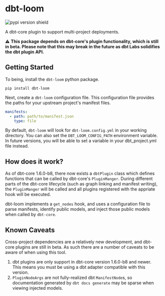 # dbt-loom
![pypi version shield](https://img.shields.io/pypi/v/dbt-loom)


A dbt-core plugin to support multi-project deployments.

:warning: **This package depends on dbt-core's plugin functionality, which is still in beta. Please note that this may 
break in the future as dbt Labs solidifies the dbt plugin API.**

## Getting Started

To being, install the `dbt-loom` python package.

```console
pip install dbt-loom
```

Next, create a `dbt-loom` configuration file. This configuration file provides the paths for your
upstream project's manifest files.

```yaml
manifests:
  - path: path/to/manifest.json
    type: file
```

By default, `dbt-loom` will look for `dbt-loom.config.yml` in your working directory. You can also set the 
`DBT_LOOM_CONFIG_PATH` environment variable. In future versions, you will be able to set a variable in your 
dbt_project.yml file instead.

## How does it work?

As of dbt-core 1.6.0-b8, there now exists a `dbtPlugin` class which defines functions that can
be called by dbt-core's `PluginManger`. During different parts of the dbt-core lifecycle (such as graph linking and 
manifest writing), the `PluginManger` will be called and all plugins registered with the appriate hook will be executed.

dbt-loom implements a `get_nodes` hook, and uses a configuration file to parse manifests, identify public models, and
inject those public models when called by `dbt-core`. 

## Known Caveats
Cross-project dependencies are a relatively new development, and dbt-core plugins
are still in beta. As such there are a number of caveats to be aware of when using
this tool.

1. dbt plugins are only support in dbt-core version 1.6.0-b8 and newer. This means you must be using a dbt adapter 
compatible with this version.
2. `PluginNodeArgs` are not fully-realized dbt `ManifestNode`s, so documentation generated by `dbt docs generate` may 
be sparse when viewing injected models. 
